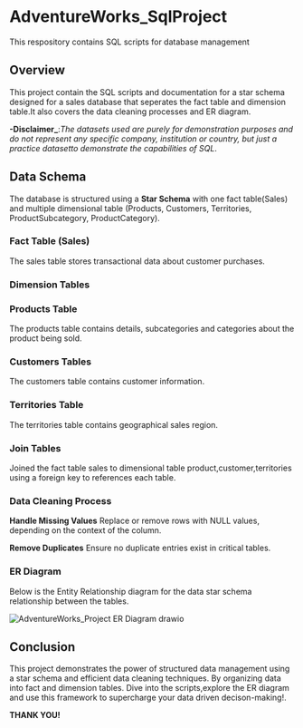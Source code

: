 # AdventureWorks_SqlProject
This respository contains SQL scripts for database management
## Overview
This project contain the SQL scripts and documentation for a star schema designed for a sales database that seperates the fact table and dimension table.It also covers the data cleaning processes and ER diagram.

**-Disclaimer_**:_The datasets used are purely for demonstration purposes and do not represent any specific company, institution or country, but just a practice datasetto demonstrate the capabilities of SQL_.

## Data Schema
The database is structured using a **Star Schema** with one fact table(Sales) and multiple dimensional table (Products, Customers, Territories, ProductSubcategory, ProductCategory).

### Fact Table (Sales)
The sales table stores transactional data about customer purchases.

### Dimension Tables
### Products Table
The products table contains details, subcategories and categories about the product being sold.

### Customers Tables
The customers table contains customer information.

### Territories Table
The territories table contains geographical sales region.

### Join Tables
Joined the fact table sales to dimensional table product,customer,territories using a foreign key to references each table.

### Data Cleaning Process
**Handle Missing Values**
   Replace or remove rows with NULL values, depending on the context of the column.
   
**Remove Duplicates**
    Ensure no duplicate entries exist in critical tables.

### ER Diagram
Below is the Entity Relationship diagram for the data star schema relationship between the tables.

![AdventureWorks_Project ER Diagram drawio](https://github.com/user-attachments/assets/45bc762c-8df0-4be4-a852-164a8a79234d)




## Conclusion
This project demonstrates the power of structured data management using a star schema and efficient data cleaning techniques. By organizing data into fact and dimension tables. Dive into the scripts,explore the ER diagram and use this framework to supercharge your data driven decison-making!.

**THANK YOU!**


